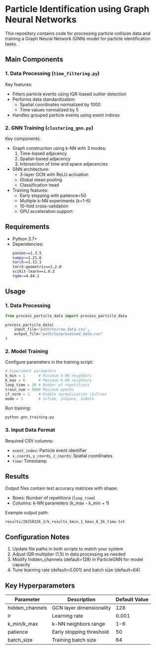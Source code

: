 # Particle Identification using Graph Neural Networks

This repository contains code for processing particle collision data and training a Graph Neural Network (GNN) model for particle identification tasks.

## Main Components

### 1. Data Processing (`time_filtering.py`)
Key features:
- Filters particle events using IQR-based outlier detection
- Performs data standardization:
  - Spatial coordinates normalized by 1000
  - Time values normalized by 5
- Handles grouped particle events using event indices

### 2. GNN Training (`clustering_gnn.py`)
Key components:
- Graph construction using k-NN with 3 modes:
  1. Time-based adjacency
  2. Spatial-based adjacency 
  3. Intersection of time and space adjacencies
- GNN architecture:
  - 3-layer GCN with ReLU activation
  - Global mean pooling
  - Classification head
- Training features:
  - Early stopping with patience=50
  - Multiple k-NN experiments (k=1-6)
  - 10-fold cross-validation
  - GPU acceleration support

## Requirements
- Python 3.7+
- Dependencies:
  ```bash
  pandas==1.3.5
  numpy==1.21.6
  torch==1.13.1
  torch-geometric==2.2.0
  scikit-learn==1.0.2
  tqdm==4.64.1
  ```

## Usage

### 1. Data Processing
```python
from process_particle_data import process_particle_data

process_particle_data(
    input_file="path/to/raw_data.csv",
    output_file="path/to/processed_data.csv"
)
```

### 2. Model Training
Configure parameters in the training script:
```python
# Experiment parameters
k_min = 1      # Minimum k-NN neighbors
k_max = 6      # Maximum k-NN neighbors
loop_time = 10 # Number of repetitions
train_num = 500# Maximum epochs
if_norm = 1    # Enable normalization (1=True)
mode = 1       # 1=Time, 2=Space, 3=Both
```

Run training:
```python
python gnn_training.py
```

### 3. Input Data Format
Required CSV columns:
- `event_index`: Particle event identifier
- `x_coords`, `y_coords`, `z_coords`: Spatial coordinates
- `time`: Timestamp

## Results
Output files contain test accuracy matrices with shape:
- Rows: Number of repetitions (`loop_time`)
- Columns: k-NN parameters (k_max - k_min + 1)

Example output path:
```
results/20250326_2/k_results_kmin_1_kmax_6_2k_time.txt
```

## Configuration Notes
1. Update file paths in both scripts to match your system
2. Adjust IQR multiplier (1.5) in data processing as needed
3. Modify hidden_channels (default=128) in ParticleGNN for model capacity
4. Tune learning rate (default=0.001) and batch size (default=64)

## Key Hyperparameters
| Parameter       | Description                     | Default Value |
|-----------------|---------------------------------|---------------|
| hidden_channels | GCN layer dimensionality        | 128           |
| lr              | Learning rate                   | 0.001         |
| k_min/k_max     | k-NN neighbors range            | 1-6           |
| patience        | Early stopping threshold        | 50            |
| batch_size      | Training batch size             | 64            |
